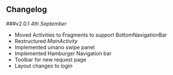 ## Changelog
###v2.0.1
_4th September_
- Moved Activities to Fragments to support BottomNavigationBar
- Restructured _MainActivity_
- Implemented umano swipe panel
- Implemented Hamburger Navigation bar
- Toolbar for new request page
- Layout changes to _login_
